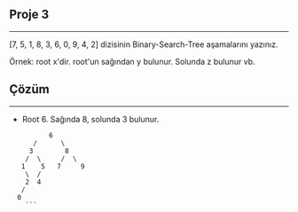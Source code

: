 ## Proje 3
--- 

[7, 5, 1, 8, 3, 6, 0, 9, 4, 2] dizisinin Binary-Search-Tree aşamalarını yazınız.

Örnek: root x'dir. root'un sağından y bulunur. Solunda z bulunur vb.

## Çözüm
---
- Root 6. Sağında 8, solunda 3 bulunur.

 ```      
           6
       /      \
      3        8
     /  \     /  \
    1    5   7     9
     \  /       
     2  4
    /
   0   
     ```     
    